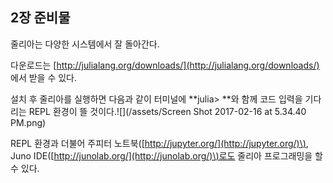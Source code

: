 ## 2장 준비물

줄리아는 다양한 시스템에서 잘 돌아간다.

다운로드는 [http://julialang.org/downloads/](http://julialang.org/downloads/) 에서 받을 수 있다.

설치 후 줄리아를 실행하면 다음과 같이 터미널에 **julia&gt; **와 함께 코드 입력을 기다리는 REPL 환경이 뜰 것이다.![](/assets/Screen Shot 2017-02-16 at 5.34.40 PM.png)

REPL 환경과 더불어 주피터 노트북\([http://jupyter.org/](http://jupyter.org/)\), Juno IDE\([http://junolab.org/](http://junolab.org/)\)로도 줄리아 프로그래밍을 할 수 있다.

